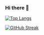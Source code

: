 ### Hi there 👋

[![Top Langs](https://github-readme-stats.vercel.app/api/top-langs/?username=chrysloi)](https://github.com/anuraghazra/github-readme-stats)

[![GitHub Streak](http://github-readme-streak-stats.herokuapp.com?user=chrysloi&theme=dark&hide_border=true&date_format=M%20j%5B%2C%20Y%5D)](https://git.io/streak-stats)

<!--
**chrysloi/chrysloi** is a ✨ _special_ ✨ repository because its `README.md` (this file) appears on your GitHub profile.

Here are some ideas to get you started:

- 🔭 I’m currently working on ...
- 🌱 I’m currently learning ...
- 👯 I’m looking to collaborate on ...
- 🤔 I’m looking for help with ...
- 💬 Ask me about ...
- 📫 How to reach me: Through my social media
- 😄 Pronouns: ...
- ⚡ Fun fact: ...
-->
